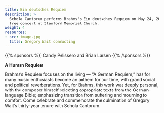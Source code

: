 ```yaml
---
title: Ein deutsches Requiem
description: >
  Schola Cantorum performs Brahms's Ein deutsches Requiem on May 24, 2019, in a
  free concert at Stanford Memorial Church.
weight: 4
resources:
- src: image.jpg
  title: Gregory Wait conducting
---
```


{{% sponsors %}} Candy Pelissero and Brian Larsen {{% /sponsors %}}

**A Human Requiem**

Brahms’s Requiem focuses on the living &mdash; “A German Requiem,” has for many
music enthusiasts become an anthem for our time, with grand social and political
reverberations. Yet, for Brahms, this work was deeply personal, with the
composer himself selecting appropriate texts from the German-language Bible;
emphasizing transition from suffering and mourning to comfort. Come celebrate
and commemorate the culmination of Gregory Wait’s thirty-year tenure with Schola
Cantorum.
